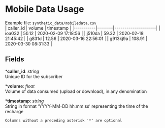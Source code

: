 # Mobile Data Usage
Example file: `synthetic_data/mobiledata.csv` <br>
| caller_id | volume | timestamp           |
|-----------|--------|---------------------|
| ioa032    | 50.12  | 2020-02-09 17:18:56 |
| j510da    | 59.32  | 2020-02-18 21:45:42 |
| g831d     | 12.56  | 2020-03-16 22:56:01 |
| g913kj9a  | 108.91 | 2020-03-30 08:31:33 |   


## Fields <br>
***caller_id**: _string_ <br>
Unique ID for the subscriber

***volume**: _float_ <br>
Volume of data consumed (upload or download), in any denomination

***timestamp**: _string_ <br>
String in format ‘YYYY-MM-DD hh:mm:ss’ representing the time of the recharge


```{note}
Columns without a preceding asterisk '*' are optional
```
